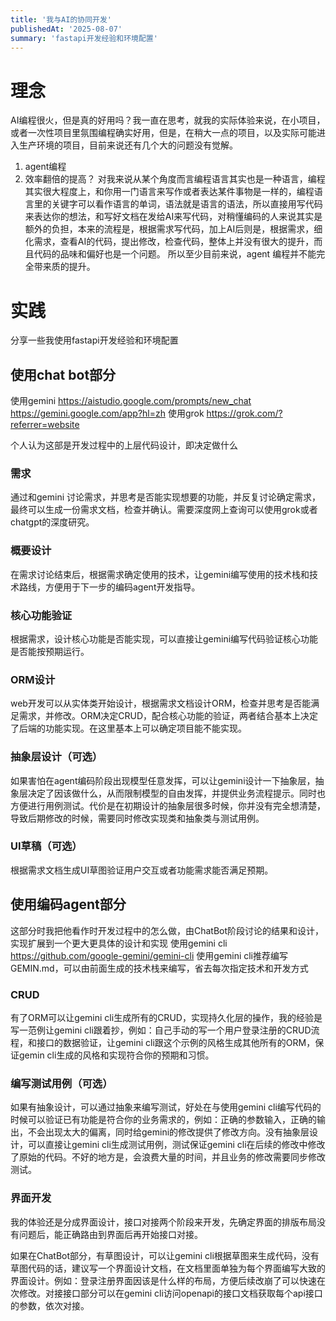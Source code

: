 ```yaml
---
title: '我与AI的协同开发'
publishedAt: '2025-08-07'
summary: 'fastapi开发经验和环境配置'
---
```

# 理念
AI编程很火，但是真的好用吗？我一直在思考，就我的实际体验来说，在小项目，或者一次性项目里氛围编程确实好用，但是，在稍大一点的项目，以及实际可能进入生产环境的项目，目前来说还有几个大的问题没有觉解。
1. agent编程
2. 效率翻倍的提高？
对我来说从某个角度而言编程语言其实也是一种语言，编程其实很大程度上，和你用一门语言来写作或者表达某件事物是一样的，编程语言里的关键字可以看作语言的单词，语法就是语言的语法，所以直接用写代码来表达你的想法，和写好文档在发给AI来写代码，对稍懂编码的人来说其实是额外的负担，本来的流程是，根据需求写代码，加上AI后则是，根据需求，细化需求，查看AI的代码，提出修改，检查代码，整体上并没有很大的提升，而且代码的品味和偏好也是一个问题。
所以至少目前来说，agent 编程并不能完全带来质的提升。
# 实践
分享一些我使用fastapi开发经验和环境配置
## 使用chat bot部分 
使用gemini 
https://aistudio.google.com/prompts/new_chat
https://gemini.google.com/app?hl=zh
使用grok
https://grok.com/?referrer=website

个人认为这部是开发过程中的上层代码设计，即决定做什么
### 需求
通过和gemini 讨论需求，并思考是否能实现想要的功能，并反复讨论确定需求，最终可以生成一份需求文档，检查并确认。需要深度网上查询可以使用grok或者chatgpt的深度研究。
### 概要设计
在需求讨论结束后，根据需求确定使用的技术，让gemini编写使用的技术栈和技术路线，方便用于下一步的编码agent开发指导。
### 核心功能验证
根据需求，设计核心功能是否能实现，可以直接让gemini编写代码验证核心功能是否能按预期运行。
### ORM设计
web开发可以从实体类开始设计，根据需求文档设计ORM，检查并思考是否能满足需求，并修改。ORM决定CRUD，配合核心功能的验证，两者结合基本上决定了后端的功能实现。在这里基本上可以确定项目能不能实现。

### 抽象层设计（可选）
如果害怕在agent编码阶段出现模型任意发挥，可以让gemini设计一下抽象层，抽象层决定了因该做什么，从而限制模型的自由发挥，并提供业务流程提示。同时也方便进行用例测试。代价是在初期设计的抽象层很多时候，你并没有完全想清楚，导致后期修改的时候，需要同时修改实现类和抽象类与测试用例。

### UI草稿（可选）
根据需求文档生成UI草图验证用户交互或者功能需求能否满足预期。

## 使用编码agent部分
这部分时我把他看作时开发过程中的怎么做，由ChatBot阶段讨论的结果和设计，实现扩展到一个更大更具体的设计和实现
使用gemini cli
https://github.com/google-gemini/gemini-cli
使用gemini cli推荐编写GEMIN.md，可以由前面生成的技术栈来编写，省去每次指定技术和开发方式
### CRUD
有了ORM可以让gemini cli生成所有的CRUD，实现持久化层的操作，我的经验是写一范例让gemini cli跟着抄，例如：自己手动的写一个用户登录注册的CRUD流程，和接口的数据验证，让gemini cli跟这个示例的风格生成其他所有的ORM，保证gemin cli生成的风格和实现符合你的预期和习惯。
### 编写测试用例（可选）
如果有抽象设计，可以通过抽象来编写测试，好处在与使用gemini cli编写代码的时候可以验证已有功能是符合你的业务需求的，例如：正确的参数输入，正确的输出，不会出现太大的偏离，同时给gemini的修改提供了修改方向。没有抽象层设计，可以直接让gemini cli生成测试用例，测试保证gemini cli在后续的修改中修改了原始的代码。不好的地方是，会浪费大量的时间，并且业务的修改需要同步修改测试。
### 界面开发
我的体验还是分成界面设计，接口对接两个阶段来开发，先确定界面的排版布局没有问题后，能正确路由到界面后再开始接口对接。

如果在ChatBot部分，有草图设计，可以让gemini cli根据草图来生成代码，没有草图代码的话，建议写一个界面设计文档，在文档里面单独为每个界面编写大致的界面设计。例如：登录注册界面因该是什么样的布局，方便后续改崩了可以快速在次修改。对接接口部分可以在gemini cli访问openapi的接口文档获取每个api接口的参数，依次对接。
